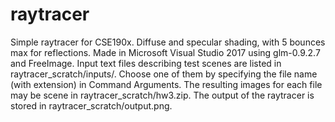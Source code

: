 # raytracer
Simple raytracer for CSE190x. Diffuse and specular shading, with 5 bounces max for reflections.
Made in Microsoft Visual Studio 2017 using glm-0.9.2.7 and FreeImage.
Input text files describing test scenes are listed in raytracer_scratch/inputs/. Choose one of them by specifying the file name (with extension) in Command Arguments. The resulting images for each file may be scene in raytracer_scratch/hw3.zip. The output of the raytracer is stored in raytracer_scratch/output.png. 
